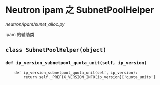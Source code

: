 # Neutron ipam 之 SubnetPoolHelper

*neutron/ipam/sunet_alloc.py*

ipam 的辅助类

## `class SubnetPoolHelper(object)`

### `def ip_version_subnetpool_quota_unit(self, ip_version)`

```
    def ip_version_subnetpool_quota_unit(self, ip_version):
        return self._PREFIX_VERSION_INFO[ip_version]['quota_units']
```


















